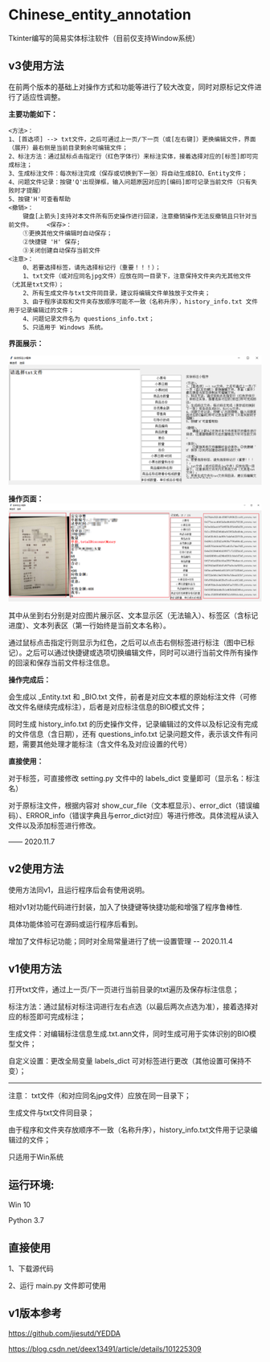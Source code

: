 # Chinese_entity_annotation

Tkinter编写的简易实体标注软件（目前仅支持Window系统）

## v3使用方法

在前两个版本的基础上对操作方式和功能等进行了较大改变，同时对原标记文件进行了适应性调整。

**主要功能如下：**

```data
<方法>：
1、[首选项] --> txt文件，之后可通过上一页/下一页（或[左右键]）更换编辑文件，界面（展开）最右侧是当前目录剩余可编辑文件；
2、标注方法：通过鼠标点击指定行（红色字体行）来标注实体，接着选择对应的[标签]即可完成标注；
3、生成标注文件：每次标注完成（保存或切换到下一张）将自动生成BIO、Entity文件；
4、问题文件记录：按键'Q'出现弹框，输入问题原因对应的[编码]即可记录当前文件（只有失败时才提醒）
5、按键'H'可查看帮助
<撤销>：    
	键盘[上箭头]支持对本文件所有历史操作进行回滚，注意撤销操作无法反撤销且只针对当前文件。    <保存>：    
	①更换其他文件编辑时自动保存；
	②快捷键 'H' 保存;
	③关闭创建自动保存当前文件
<注意>：
	0、若要选择标签，请先选择标记行（重要！！！）；
	1、txt文件（或对应同名jpg文件）应放在同一目录下，注意保持文件夹内无其他文件（尤其是txt文件）；
	2、所有生成文件与txt文件同目录，建议将编辑文件单独放于文件夹；
	3、由于程序读取和文件夹存放顺序可能不一致（名称升序），history_info.txt 文件用于记录编辑过的文件；
	4、问题记录文件名为 questions_info.txt；
	5、只适用于 Windows 系统。
```

**界面展示：**

![1604731038941](https://github.com/dhwgithub/Chinese_entity_annotation/blob/main/img/1604731038941.png)

**操作页面：**
![1604731322373](https://github.com/dhwgithub/Chinese_entity_annotation/blob/main/img/1604731322373.png)

其中从坐到右分别是对应图片展示区、文本显示区（无法输入）、标签区（含标记进度）、文本列表区（第一行始终是当前文本名称）。

通过鼠标点击指定行则显示为红色，之后可以点击右侧标签进行标注（图中已标记）。之后可以通过快捷键或选项切换编辑文件，同时可以进行当前文件所有操作的回滚和保存当前文件标注信息。

**操作完成后：**

会生成以 _Entity.txt 和 _BIO.txt 文件，前者是对应文本框的原始标注文件（可修改文件名继续完成标注），后者是对应标注信息的BIO模式文件；

同时生成 history_info.txt 的历史操作文件，记录编辑过的文件以及标记没有完成的文件信息（含日期），还有 questions_info.txt 记录问题文件，表示该文件有问题，需要其他处理才能标注（含文件名及对应设置的代号）

**直接使用：**

对于标签，可直接修改 setting.py 文件中的 labels_dict 变量即可（显示名：标注名）

对于原标注文件，根据内容对 show_cur_file（文本框显示）、error_dict（错误编码）、ERROR_info（错误字典且与error_dict对应）等进行修改。具体流程从读入文件以及添加标签进行修改。

—— 2020.11.7

## v2使用方法

使用方法同v1，且运行程序后会有使用说明。

相对v1对功能代码进行封装，加入了快捷键等快捷功能和增强了程序鲁棒性.

具体功能体验可在源码或运行程序后看到。



增加了文件标记功能；同时对全局常量进行了统一设置管理 -- 2020.11.4

## v1使用方法

打开txt文件，通过上一页/下一页进行当前目录的txt遍历及保存标注信息；

标注方法：通过鼠标对标注词进行左右点选（以最后两次点选为准），接着选择对应的标签即可完成标注；

生成文件：对编辑标注信息生成.txt.ann文件，同时生成可用于实体识别的BIO模型文件；

自定义设置：更改全局变量 labels_dict 可对标签进行更改（其他设置可保持不变）；

---

注意：
txt文件（和对应同名jpg文件）应放在同一目录下；

生成文件与txt文件同目录；

由于程序和文件夹存放顺序不一致（名称升序），history_info.txt文件用于记录编辑过的文件；

只适用于Win系统
    

## 运行环境:

Win 10

Python 3.7

## 直接使用

1、下载源代码

2、运行 main.py 文件即可使用

## v1版本参考

https://github.com/jiesutd/YEDDA

https://blog.csdn.net/deex13491/article/details/101225309
